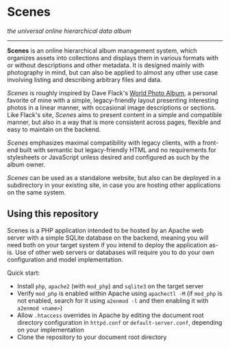 # Scenes

_the universal online hierarchical data album_

-----------------------------------------

**Scenes** is an online hierarchical album management system, which organizes assets into collections and displays them in various formats with or without descriptions and other metadata. It is designed mainly with photography in mind, but can also be applied to almost any other use case involving listing and describing arbitrary files and data.

_Scenes_ is roughly inspired by Dave Flack's [World Photo Album](https://www.qsl.net/ah6hy/photos.html), a personal favorite of mine with a simple, legacy-friendly layout presenting interesting photos in a linear manner, with occasional image descriptions or sections. Like Flack's site, _Scenes_ aims to present content in a simple and compatible manner, but also in a way that is more consistent across pages, flexible and easy to maintain on the backend.

_Scenes_ emphasizes maximal compatibility with legacy clients, with a front-end built with semantic but legacy-friendly HTML and no requirements for stylesheets or JavaScript unless desired and configured as such by the album owner.

_Scenes_ can be used as a standalone website, but also can be deployed in a subdirectory in your existing site, in case you are hosting other applications on the same system.

## Using this repository

Scenes is a PHP application intended to be hosted by an Apache web server with a simple SQLite database on the backend, meaning you will need both on your target system if you intend to deploy the application as-is. Use of other web servers or databases will require you to do your own configuration and model implementation.

Quick start:
- Install `php`, `apache2` (with `mod_php`) and `sqlite3` on the target server
- Verify `mod_php` is enabled within Apache using `apachectl -M` (if `mod_php` is not enabled, search for it using `a2enmod -l` and then enabling it with `a2enmod <name>`)
- Allow `.htaccess` overrides in Apache by editing the document root directory configuration in `httpd.conf` or `default-server.conf`, depending on your implementation
- Clone the repository to your document root directory 
